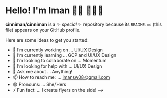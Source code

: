 # Hello! I'm Iman 👋🏽 👩🏽‍💻 
**cinniman/cinniman** is a ✨ _special_ ✨ repository because its `README.md` (this file) appears on your GitHub profile.

Here are some ideas to get you started:

- 🔭 I’m currently working on ... UI/UX Design
- 🌱 I’m currently learning ... GCP and UI/UX Design
- 👯 I’m looking to collaborate on ... Momentum
- 🤔 I’m looking for help with ... UI/UX Design
- 💬 Ask me about ... Anything!
- 📫 How to reach me: ... imansw08@gmail.com
- 😄 Pronouns: ... She/Hers
- ⚡ Fun fact: ... I create flyers on the side!
-->
